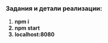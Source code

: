 <h3>Задания и детали реализации:</h3>
<ol>
  <li><strong>npm i<br></li>
  <li><strong>npm start<br> </li>
    <li><strong>localhost:8080<br> </li>


</ol>

